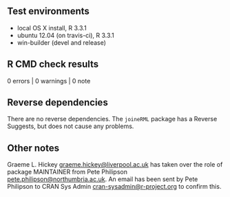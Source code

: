 ## Test environments
* local OS X install, R 3.3.1
* ubuntu 12.04 (on travis-ci), R 3.3.1
* win-builder (devel and release)

## R CMD check results

0 errors | 0 warnings | 0 note

## Reverse dependencies

There are no reverse dependencies. The `joineRML` package has a Reverse Suggests, but does not cause any problems.

## Other notes

Graeme L. Hickey <graeme.hickey@liverpool.ac.uk> has taken over the role of package MAINTAINER from Pete Philipson <pete.philipson@northumbria.ac.uk>. An email has been sent by Pete Philipson to CRAN Sys Admin <cran-sysadmin@r-project.org> to confirm this.
